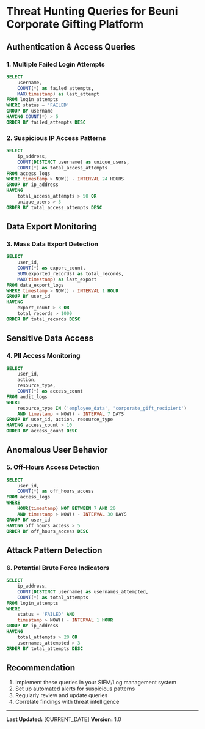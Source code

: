 # Threat Hunting Queries for Beuni Corporate Gifting Platform

## Authentication & Access Queries

### 1. Multiple Failed Login Attempts
```sql
SELECT 
    username, 
    COUNT(*) as failed_attempts, 
    MAX(timestamp) as last_attempt
FROM login_attempts
WHERE status = 'FAILED'
GROUP BY username
HAVING COUNT(*) > 5
ORDER BY failed_attempts DESC
```

### 2. Suspicious IP Access Patterns
```sql
SELECT 
    ip_address, 
    COUNT(DISTINCT username) as unique_users,
    COUNT(*) as total_access_attempts
FROM access_logs
WHERE timestamp > NOW() - INTERVAL 24 HOURS
GROUP BY ip_address
HAVING 
    total_access_attempts > 50 OR 
    unique_users > 3
ORDER BY total_access_attempts DESC
```

## Data Export Monitoring

### 3. Mass Data Export Detection
```sql
SELECT 
    user_id,
    COUNT(*) as export_count,
    SUM(exported_records) as total_records,
    MAX(timestamp) as last_export
FROM data_export_logs
WHERE timestamp > NOW() - INTERVAL 1 HOUR
GROUP BY user_id
HAVING 
    export_count > 3 OR 
    total_records > 1000
ORDER BY total_records DESC
```

## Sensitive Data Access

### 4. PII Access Monitoring
```sql
SELECT 
    user_id,
    action,
    resource_type,
    COUNT(*) as access_count
FROM audit_logs
WHERE 
    resource_type IN ('employee_data', 'corporate_gift_recipient')
    AND timestamp > NOW() - INTERVAL 7 DAYS
GROUP BY user_id, action, resource_type
HAVING access_count > 10
ORDER BY access_count DESC
```

## Anomalous User Behavior

### 5. Off-Hours Access Detection
```sql
SELECT 
    user_id,
    COUNT(*) as off_hours_access
FROM access_logs
WHERE 
    HOUR(timestamp) NOT BETWEEN 7 AND 20
    AND timestamp > NOW() - INTERVAL 30 DAYS
GROUP BY user_id
HAVING off_hours_access > 5
ORDER BY off_hours_access DESC
```

## Attack Pattern Detection

### 6. Potential Brute Force Indicators
```sql
SELECT 
    ip_address,
    COUNT(DISTINCT username) as usernames_attempted,
    COUNT(*) as total_attempts
FROM login_attempts
WHERE 
    status = 'FAILED' AND
    timestamp > NOW() - INTERVAL 1 HOUR
GROUP BY ip_address
HAVING 
    total_attempts > 20 OR
    usernames_attempted > 3
ORDER BY total_attempts DESC
```

## Recommendation
1. Implement these queries in your SIEM/Log management system
2. Set up automated alerts for suspicious patterns
3. Regularly review and update queries
4. Correlate findings with threat intelligence

---

**Last Updated:** [CURRENT_DATE]
**Version:** 1.0
